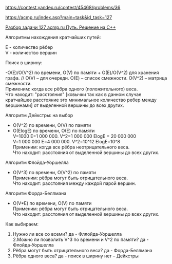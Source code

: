 https://contest.yandex.ru/contest/45468/problems/36

https://acmp.ru/index.asp?main=task&id_task=127 

[Разбор задачи 127 acmp.ru Путь. Решение на C++](https://www.youtube.com/watch?v=hamjeSbuuVQ&ab_channel=3.5%D0%B7%D0%B0%D0%B4%D0%B0%D1%87%D0%B8%D0%B2%D0%BD%D0%B5%D0%B4%D0%B5%D0%BB%D1%8E)

Алгоритмы нахождения кратчайших путей:

Е - количество рёбер  
V - количество вершин  


Поиск в ширину:

-O(Е)/O(V^2) по времени, O(V) по памяти + O(Е)/O(V^2) для хранения графа.  // O(V) – для очереди. O(Е) – список смежности. O(V^2) – матрица смежности.  
Применим: когда все рёбра одного (положительного) веса.   
Что находит: "расстояния" [ковычки так как в данном случае кратчайшее расстояние это минимальное количество ребер между вершинами] от выделенной вершины до всех других.   
 

Алгоритм Дейкстры: на выбор

- O(V^2) по времени, O(V) по памяти  
- О(ЕlоgЕ) по времени, O(Е) по памяти  
V=1000 Е=1 000 000. V^2=1 000 000 ЕlоgЕ = 20 000 000   
V=1 000 000 Е=4 000 000. V^2=10^12 ЕlоgЕ=10^8  
Применим: когда все рёбра неотрицательного веса.  
Что находит: расстояния от выделенной вершины до всех других.  


Алгоритм Флойда-Уоршелла

- O(V^3) по времени, O(V^2) по памяти  
Применим: рёбра могут быть отрицательного веса.  
Что находит: расстояния между каждой парой вершин.  


Алгоритм Форда-Беллмана

- O(V*Е) по времени, O(V) по памяти  
Применим: рёбра могут быть отрицательного веса.  
Что находит: расстояния от выделенной вершины до всех других.  
 

Как выбираем:

1. Нужно ли все со всеми? да - Фллойда-Уоршелла  
2.Можно ли позволить V^3 по времени и V^2 по памяти? да - Флойда-Уоршелла  
3. Рёбра могут быть отрицательного веса? да - Форда-Беллмана  
4. Рёбра одного веса? да - поиск в ширину нет – Дейкстры  
